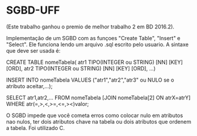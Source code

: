 # SGBD-UFF
(Este trabalho ganhou o premio de melhor trabalho 2 em BD 2016.2).

Implementação de um SGBD com as funçoes "Create Table", "Insert" e "Select".
Ele funciona lendo um arquivo .sql escrito pelo usuario. 
A sintaxe que deve ser usada é:

  CREATE TABLE nomeTabela(
  atr1 TIPO(INTEGER ou STRING) [NN] [KEY] [ORD],
  atr2 TIPO(INTEGER ou STRING) [NN] [KEY] [ORD],
  ...)
  
  INSERT
  INTO nomeTabela
  VALUES ("atr1","atr2","atr3" ou NULO se o atributo aceitar,...);
  
  SELECT atr1,atr2,...
  FROM nomeTabela [JOIN nomeTabela[2] ON atrX=atrY]
  WHERE atr(=,>,<,>=,<=,><)valor;
  
O SGBD impede que você cometa erros como colocar nulo em atributos nao nulos, ter dois atributos chave na tabela ou dois atributos que ordenem a tabela.
Foi utilizado C.
